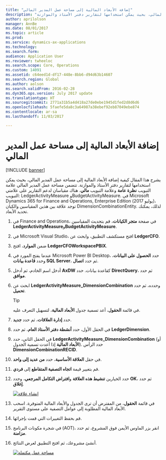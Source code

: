 ```yaml
---
title: "إضافة الأبعاد المالية إلى مساحة عمل المدير المالي‬"
description: "يشرح هذا المقال كيفية إضافة الأبعاد المالية إلى مساحة عمل المدير المالي، بحيث يمكن استخدامها لتقارير دفتر الأستاذ والموازنة."
author: aprilolson
manager: AnnBe
ms.date: 08/01/2017
ms.topic: article
ms.prod: 
ms.service: dynamics-ax-applications
ms.technology: 
ms.search.form: 
audience: Application User
ms.reviewer: twheeloc
ms.search.scope: Core, Operations
ms.custom: 14091
ms.assetid: c64eed1d-df17-448e-8bb6-d94d63b14607
ms.search.region: Global
ms.author: aolson
ms.search.validFrom: 2016-02-28
ms.dyn365.ops.version: July 2017 update
ms.translationtype: HT
ms.sourcegitcommit: 2771a31b5a4d418a27de0ebe1945d1fed2d8d6d6
ms.openlocfilehash: 5faefe5da8c3a64987a38ebef92eb87049ebe874
ms.contentlocale: ar-sa
ms.lasthandoff: 11/03/2017

---
```


# <a name="add-financial-dimensions-to-the-cfo-workspace"></a>إضافة الأبعاد المالية إلى مساحة عمل المدير المالي‬

[!INCLUDE [banner](../includes/banner.md)]

يشرح هذا المقال كيفية إضافة الأبعاد المالية إلى مساحة عمل المدير المالي، بحيث يمكن استخدامها لتقارير دفتر الأستاذ والموازنة. تتضمن مساحة عمل المدير المالي علامة التبويب **نظرة عامة** وعلامة التبويب **مالي**. هناك مقياسان لدعم التقارير على علامتي التبويب: LedgerActivityMeasure وBudgetActivityMeasure. في Microsoft Dynamics 365 for Finance and Operations, Enterprise Edition (يوليو 2017)، توجد علاقة بين هذين المقياسين والكيان DimensionCombinationEntity. لذلك، يمكنك تحديد الأبعاد.

1. في Finance and Operations، في صفحة **متجر الكيانات**، قم بتحديث المقياسين **LedgerActivityMeasure**و**BudgetActivityMeasure**.
2. في Microsoft Visual Studio، افتح مستكشف التطبيق، وابحث عن **LedgerCFO**.
3. ضمن **الموارد**، افتح **LedgerCFOWorkspacePBIX‎**.
4. عندما يفتح المورد في Microsoft Power BI Desktop، حدد **الحصول على البيانات**، وحدد **قاعدة بيانات SQL Server**، ثم حدد **اتصال**.
5. أدخل اسم الخادم، ثم أدخل **AxDW** كقاعدة بيانات. حدد **DirectQuery**، ثم حدد **موافق**.
6. ابحث عن **LedgerActivityMeasure\_DimensionCombination** وحدده، ثم حدد **تحميل**.

    > [!TIP]
    > في قائمة **الحقول**، أعد تسمية جدول **الأبعاد المالية**، لتسهيل التعرف عليه.

7. حدد **إدارة العلاقات**، ثم حدد **جديد**.
8. في الحقل الأول، حدد **أنشطة دفتر الأستاذ العام**، ثم حدد **LedgerDimension‎**.
9. في الحقل الثاني، حدد **LedgerActivityMeasure\_DimensionCombination** (أو **الأبعاد المالية** إذا أعدت تسمية الجدول). حدد الرأس  **DimensionCombinationRECID**.
10. في حقل **العلاقة الأساسية‬**، حدد **من عديد إلى واحد**.
11. قم بتغيير قيمة **اتجاه التصفية المتقاطع** إلى **فردي**.
12. حدد الخيارين **تنشيط هذه العلاقة** و**افتراض التكامل المرجعي**، وحدد **OK**، ثم حدد **إغلاق**.

    [![إنشاء علاقة](./media/Create-relationship.png)](./media/Create-relationship.png)

13. في قائمة **الحقول**، من المفترض أن ترى الجدول والأبعاد المالية المتوفرة. اسحب الأبعاد المالية المطلوبة إلى عوامل التصفية على مستوى التقرير.
14. ‏‏قم بحفظ التغييرات التي قمت بإجرائها.
15. في شجرة مكونات البرنامج (AOT)، انقر بزر الماوس الأيمن فوق المشروع، ثم حدد **مزامنة**.
16. أنشئ مشروعك، ثم افتح التطبيق لعرض النتائج.

    [![مساحة عمل مكتملة](./media/workspace.png)](./media/workspace.png)

